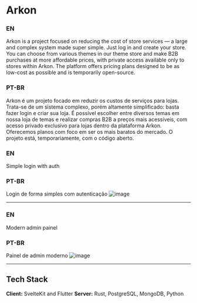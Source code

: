 
# Arkon

### EN
Arkon is a project focused on reducing the cost of store services — a large and complex system made super simple.
Just log in and create your store. You can choose from various themes in our theme store and make B2B purchases at
more affordable prices, with private access available only to stores within Arkon. The platform offers pricing
plans designed to be as low-cost as possible and is temporarily open-source.

### PT-BR
Arkon é um projeto focado em reduzir os custos de serviços para lojas. Trata-se de um sistema complexo, porém
altamente simplificado: basta fazer login e criar sua loja. É possível escolher entre diversos temas em nossa
loja de temas e realizar compras B2B a preços mais acessíveis, com acesso privado exclusivo para lojas dentro
da plataforma Arkon. Oferecemos planos com foco em ser os mais baratos do mercado. O projeto está, temporariamente,
com o código aberto.

### EN
Simple login with auth

### PT-BR
Login de forma simples com autenticação
![image](https://github.com/user-attachments/assets/e6e845bf-8e00-4a4c-a952-e35160ff94ea)

---

### EN
Modern admin painel

### PT-BR
Painel de admin moderno
![image](https://github.com/user-attachments/assets/5a664a7a-ff4c-432b-bae0-508922bbc3de)

---

## Tech Stack
**Client:** SvelteKit and Flutter
**Server:** Rust, PostgreSQL, MongoDB, Python

